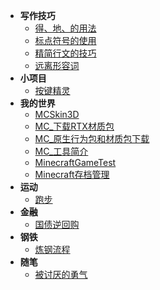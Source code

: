 * **写作技巧**
	* [得、地、的用法](./Content/Article/其他/写作技巧/得、地、的用法.md)
	* [标点符号的使用](./Content/Article/其他/写作技巧/标点符号的使用.md)
	* [精简行文的技巧](./Content/Article/其他/写作技巧/精简行文的技巧.md)
	* [远离形容词](./Content/Article/其他/写作技巧/远离形容词.md)
* **小项目**
	* [按键精灵](./Content/Article/其他/小项目/按键精灵.md)
* **我的世界**
	* [MCSkin3D](./Content/Article/其他/我的世界/MCSkin3D.md)
	* [MC_下载RTX材质包](./Content/Article/其他/我的世界/MC_下载RTX材质包.md)
	* [MC_原生行为包和材质包下载](./Content/Article/其他/我的世界/MC_原生行为包和材质包下载.md)
	* [MC_工具简介](./Content/Article/其他/我的世界/MC_工具简介.md)
	* [MinecraftGameTest](./Content/Article/其他/我的世界/MinecraftGameTest.md)
	* [Minecraft存档管理](./Content/Article/其他/我的世界/Minecraft存档管理.md)
* **运动**
	* [跑步](./Content/Article/其他/运动/跑步.md)
* **金融**
	* [国债逆回购](./Content/Article/其他/金融/国债逆回购.md)
* **钢铁**
	* [炼钢流程](./Content/Article/其他/钢铁/炼钢流程.md)
* **随笔**
	* [被讨厌的勇气](./Content/Article/其他/随笔/被讨厌的勇气.md)